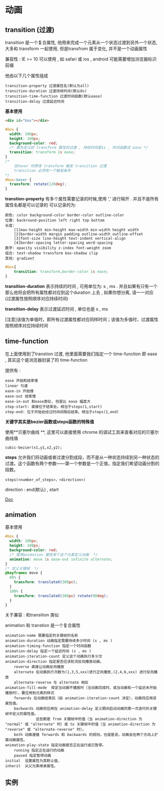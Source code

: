 # 动画 



## transition (过渡)



transition 是一个复合属性, 他用来完成一个元素从一个状态过渡到另外一个状态, 大多和 transform 一起使用, 但是transfrom 属于变化, 并不是一个动画属性 

兼容性 : 
IE >= 10 可以使用 , 如 safari 或 ios , android  可能需要增加浏览器标识前缀

他由以下几个属性组成 
```
transition-property 过渡属性名(默认为all) 
transition-duration 过渡持续时间(默认0s)
transition-time-function 过渡时间函数(默认ease)
transition-delay 过渡延迟时间 
```
**基本使用**
```html
<div id="box"></div>
```
```css
#box {
  width: 100px;
  height: 100px;
  background-color: red;
  /* 事先定义好 transform 属性的过渡 , 持续时间是1s , 时间函数式 ease */
  transition: transform 1s ease;
}
/*
    在hover 时修改 transform 触发 transition 过渡  
    transition 必须有一个触发条件 
*/
#box:hover {
  transform: rotate(120deg);
}
```

**transtion-property** 有多个属性需要记录的时候,使用 ',' 进行隔开 . 并且不是所有属性名都是可以记录的
可以记录的为: 
```
颜色: color background-color border-color outline-color
位置: backround-position left right top bottom
长度: 
    [1]max-height min-height max-width min-width height width
    [2]border-width margin padding outline-width outline-offset
    [3]font-size line-height text-indent vertical-align  
    [4]border-spacing letter-spacing word-spacing
数字: opacity visibility z-index font-weight zoom
组合: text-shadow transform box-shadow clip
其他: gradient
```
```css
#box{
    transition: transform,border-color 1s ease;
}
```



**transition-duration** 表示持续的时间 , 可用单位为: s , ms  . 并且如果有只有一个 那么他将会把所有属性都对应到这个duration 上去 
, 如果你想分离, 请一一对应 (过渡属性按照顺序对应持续时间)


**transition-delay** 表示过渡延迟时间 , 单位也是 s , ms 

[注意]该值为单值时，即所有过渡属性都对应同样时间；该值为多值时，过渡属性按照顺序对应持续时间




## time-function 
在上面使用到了transtion 过渡, 他里面需要我们指定一个 time-function 即 ease , 其实这个是浏览器封装了的 time-function 

提供有 : 
```
ease 开始和结束慢
linear 匀速 
ease-in 开始慢 
ease-out 结束慢
ease-in-out 和ease类似, 但是比 ease 幅度大 
step-start: 直接位于结束处。相当于steps(1,start)
step-end: 位于开始处经过时间间隔后结束。相当于steps(1,end)
```
**关键字其实是bezier函数或steps函数的特殊值**


使用**贝塞尔曲线 **, 这里可以直接使用 chrome 的调试工具来查看对应的贝塞尔曲线值
```
cubic-bezier(x1,y1,x2,y2);
```


**steps** 
允许我们将动画或者过渡分割成段，而不是从一种状态持续到另一种状态的过渡。这个函数有两个参数——第一个参数是一个正值，指定我们希望动画分割的段数。
```
steps(<number_of_steps>，<direction>)
```
direction : end(默认) , start 

[Doc](https://segmentfault.com/a/1190000007042048)


## animation
 
基本使用 

```css
#box {
  width: 100px;
  height: 100px;
  background-color: red;
  /* 使用animation 属性来个这个元素定义动画  */
  animation: move 1s ease-out infinite alternate;
}
/* 定义关键帧  */
@keyframes move {
  80% {
    transform: translateX(300px);
  }
  100% {
    transform: translateX(300px) rotate(90deg);
  }
}
```
关于兼容 : 和transition 类似

animation 和 transtion 是一个复合属性 
```
animation-name 需要指定的关键帧的名称
animation-duration 动画指定需要持续多少时间 (s , ms )
animation-timing-function 指定一个时间函数
animation-delay 指定一个延迟时间 (s , ms ) 
animation-iteration-count 定义这个动画执行多少次
animation-direction 指定是否应该轮流反向播放动画。
    reverse 直接让动画反向播放
    alternate 在动画执行次数为(1,3,5,xxx)进行正向播放,(2,4,6,xxx) 进行反向播放 
    alternate-reverse 与 alternate 相反 
animation-fill-mode  规定当动画不播放时（当动画完成时，或当动画有一个延迟未开始播放时），要应用到元素的样式
    forwards 在动画结束后（由 animation-iteration-count 决定），动画将应用该属性值。
    backwards 动画将应用在 animation-delay 定义期间启动动画的第一次迭代的关键帧中定义的属性值。
              这些都是 from 关键帧中的值（当 animation-direction 为 "normal" 或 "alternate" 时）或 to 关键帧中的值（当 animation-direction 为 "reverse" 或 "alternate-reverse" 时）。
    both 动画遵循 forwards 和 backwards 的规则。也就是说，动画会在两个方向上扩展动画属性。
animation-play-state 指定动画是否正在运行或已暂停。
    running 指定正在运行的动画 
    paused 指定暂停动画
initial  设置属性为其默认值。
inherit  从父元素继承属性。
```


## 实例






